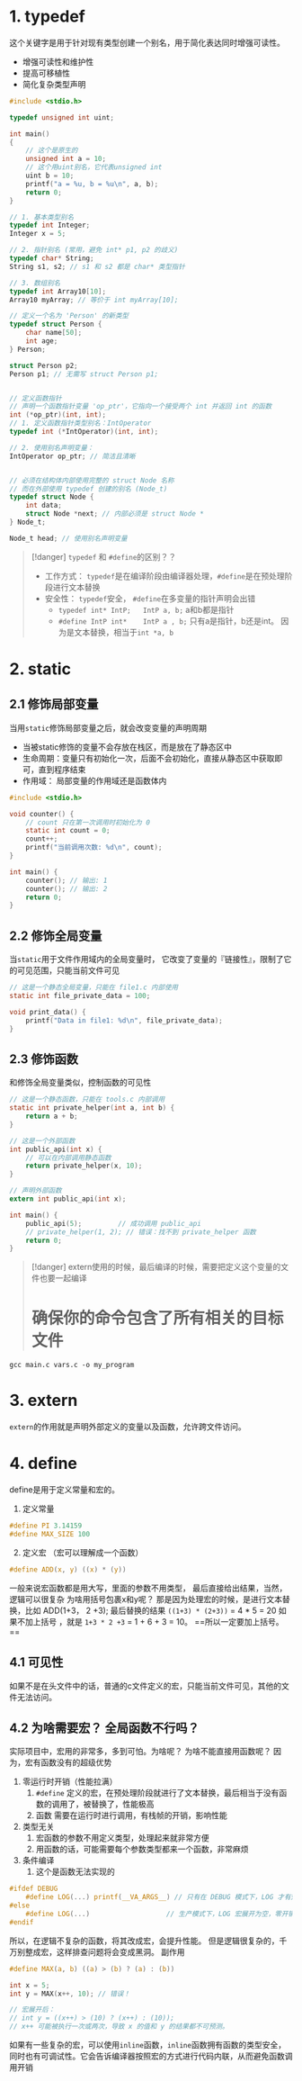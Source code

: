
# 1. typedef

这个关键字是用于针对现有类型创建一个别名，用于简化表达同时增强可读性。

- 增强可读性和维护性
- 提高可移植性
- 简化复杂类型声明

```c
#include <stdio.h>

typedef unsigned int uint;

int main()
{
    // 这个是原生的
    unsigned int a = 10;
    // 这个用uint别名，它代表unsigned int
    uint b = 10;
    printf("a = %u, b = %u\n", a, b);
    return 0;
}
```

```c
// 1. 基本类型别名
typedef int Integer;
Integer x = 5;

// 2. 指针别名 (常用，避免 int* p1, p2 的歧义)
typedef char* String;
String s1, s2; // s1 和 s2 都是 char* 类型指针

// 3. 数组别名
typedef int Array10[10];
Array10 myArray; // 等价于 int myArray[10];
```

```c
// 定义一个名为 'Person' 的新类型
typedef struct Person {
    char name[50];
    int age;
} Person;

struct Person p2;
Person p1; // 无需写 struct Person p1;


// 定义函数指针
// 声明一个函数指针变量 'op_ptr'，它指向一个接受两个 int 并返回 int 的函数
int (*op_ptr)(int, int);
// 1. 定义函数指针类型别名：IntOperator
typedef int (*IntOperator)(int, int);

// 2. 使用别名声明变量：
IntOperator op_ptr; // 简洁且清晰


// 必须在结构体内部使用完整的 struct Node 名称
// 而在外部使用 typedef 创建的别名 (Node_t)
typedef struct Node {
    int data;
    struct Node *next; // 内部必须是 struct Node *
} Node_t;

Node_t head; // 使用别名声明变量
```

> [!danger]
> `typedef` 和 `#define`的区别？？
> - 工作方式： `typedef`是在编译阶段由编译器处理，`#define`是在预处理阶段进行文本替换
> - 安全性：    `typedef`安全， `#define`在多变量的指针声明会出错
> 	- `typedef int* IntP;   IntP a, b;`  a和b都是指针
> 	- `#define IntP int*    IntP a , b;`   只有a是指针，b还是int。 因为是文本替换，相当于`int *a, b`

# 2. static

## 2.1 修饰局部变量

当用`static`修饰局部变量之后，就会改变变量的声明周期

- 当被static修饰的变量不会存放在栈区，而是放在了静态区中
- 生命周期：变量只有初始化一次，后面不会初始化，直接从静态区中获取即可，直到程序结束
- 作用域： 局部变量的作用域还是函数体内

```c
#include <stdio.h>

void counter() {
    // count 只在第一次调用时初始化为 0
    static int count = 0; 
    count++;
    printf("当前调用次数: %d\n", count);
}

int main() {
    counter(); // 输出: 1
    counter(); // 输出: 2
    return 0;
}
```

## 2.2 修饰全局变量

当`static`用于文件作用域内的全局变量时， 它改变了变量的『链接性』，限制了它的可见范围，只能当前文件可见

```c
// 这是一个静态全局变量，只能在 file1.c 内部使用
static int file_private_data = 100; 

void print_data() {
    printf("Data in file1: %d\n", file_private_data);
}
```

## 2.3 修饰函数

和修饰全局变量类似，控制函数的可见性

```c title=tools.c
// 这是一个静态函数，只能在 tools.c 内部调用
static int private_helper(int a, int b) {
    return a + b;
}

// 这是一个外部函数
int public_api(int x) {
    // 可以在内部调用静态函数
    return private_helper(x, 10); 
}
```

```c title=main.c
// 声明外部函数
extern int public_api(int x);

int main() {
    public_api(5);         // 成功调用 public_api
    // private_helper(1, 2); // 错误：找不到 private_helper 函数
    return 0;
}
```

> [!danger]
> extern使用的时候，最后编译的时候，需要把定义这个变量的文件也要一起编译
> # 确保你的命令包含了所有相关的目标文件
   `gcc main.c vars.c -o my_program`
> 

# 3. extern

`extern`的作用就是声明外部定义的变量以及函数，允许跨文件访问。

# 4. define

define是用于定义常量和宏的。

 1. 定义常量

```c
#define PI 3.14159
#define MAX_SIZE 100
```

2. 定义宏 （宏可以理解成一个函数）

```c
#define ADD(x, y) ((x) * (y))
```

一般来说宏函数都是用大写，里面的参数不用类型， 最后直接给出结果，当然，逻辑可以很复杂
为啥用括号包裹x和y呢？ 
那是因为处理宏的时候，是进行文本替换，比如
ADD(1+3， 2 +3);   最后替换的结果  `((1+3) * (2+3))` = 4 * 5 = 20
如果不加上括号 ，就是  `1+3 * 2 +3` = 1 + 6 + 3 = 10。
==所以一定要加上括号。==

## 4.1 可见性

如果不是在头文件中的话，普通的c文件定义的宏，只能当前文件可见，其他的文件无法访问。

## 4.2  为啥需要宏？ 全局函数不行吗？

实际项目中，宏用的非常多，多到可怕。为啥呢？ 为啥不能直接用函数呢？
因为，宏有函数没有的超级优势

1. 零运行时开销（性能拉满）
	1. `#define` 定义的宏，在预处理阶段就进行了文本替换，最后相当于没有函数的调用了，被替换了，性能极高
	2. 函数 需要在运行时进行调用，有栈帧的开销，影响性能
2. 类型无关
	1. 宏函数的参数不用定义类型，处理起来就非常方便
	2. 用函数的话，可能需要每个参数类型都来一个函数，非常麻烦
3. 条件编译
	1. 这个是函数无法实现的

```c
#ifdef DEBUG
    #define LOG(...) printf(__VA_ARGS__) // 只有在 DEBUG 模式下，LOG 才有效
#else
    #define LOG(...)                   // 生产模式下，LOG 宏展开为空，零开销
#endif
```

所以，在逻辑不复杂的函数，将其改成宏，会提升性能。
但是逻辑很复杂的，千万别整成宏，这样排查问题将会变成黑洞。
副作用
```c
#define MAX(a, b) ((a) > (b) ? (a) : (b))

int x = 5;
int y = MAX(x++, 10); // 错误！

// 宏展开后：
// int y = ((x++) > (10) ? (x++) : (10));
// x++ 可能被执行一次或两次，导致 x 的值和 y 的结果都不可预测。
```

如果有一些复杂的宏，可以使用`inline`函数，`inline`函数拥有函数的类型安全，同时也有可调试性。它会告诉编译器按照宏的方式进行代码内联，从而避免函数调用开销



